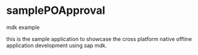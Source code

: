 # samplePOApproval
mdk example

this is the sample application to showcase the cross platform native offline application development using sap mdk.
